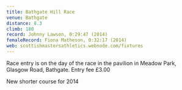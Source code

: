 ```yaml
---
title: Bathgate Hill Race
venue: Bathgate
distance: 8.3
climb: 180
record: Johnny Lawson, 0:29:47 (2014)
femaleRecord: Fiona Matheson, 0:32:17 (2014)
web: scottishmastersathletics.webnode.com/fixtures
---
```

Race entry is on the day of the race in the pavilion in Meadow Park, Glasgow Road, Bathgate. Entry fee £3.00

New shorter course for 2014